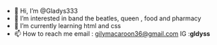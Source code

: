 - 👋 Hi, I’m @Gladys333
- 👀 I’m interested in band the beatles, queen , food and pharmacy
- 🌱 I’m currently learning html and css 
- 📫 How to reach me email : gilymacaroon36@gmail.com IG :__gldyss__

<!---
Gladys333/Gladys333 is a ✨ special ✨ repository because its `README.md` (this file) appears on your GitHub profile.
You can click the Preview link to take a look at your changes.
--->
